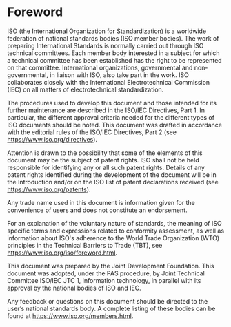 # Foreword

ISO (the International Organization for Standardization) is a worldwide
federation of national standards bodies (ISO member bodies). The work of
preparing International Standards is normally carried out through ISO technical
committees. Each member body interested in a subject for which a technical
committee has been established has the right to be represented on that
committee. International organizations, governmental and non-governmental, in
liaison with ISO, also take part in the work. ISO collaborates closely with the
International Electrotechnical Commission (IEC) on all matters of
electrotechnical standardization.

The procedures used to develop this document and those intended for its further
maintenance are described in the ISO/IEC Directives, Part 1. In particular, the
different approval criteria needed for the different types of ISO documents
should be noted. This document was drafted in accordance with the editorial
rules of the ISO/IEC Directives, Part 2 (see <https://www.iso.org/directives>).

Attention is drawn to the possibility that some of the elements of this
document may be the subject of patent rights. ISO shall not be held responsible
for identifying any or all such patent rights. Details of any patent rights
identified during the development of the document will be in the Introduction
and/or on the ISO list of patent declarations received (see
<https://www.iso.org/patents>).

Any trade name used in this document is information given for the convenience
of users and does not constitute an endorsement.

For an explanation of the voluntary nature of standards, the meaning of ISO
specific terms and expressions related to conformity assessment, as well as
information about ISO's adherence to the World Trade Organization (WTO)
principles in the Technical Barriers to Trade (TBT), see
<https://www.iso.org/iso/foreword.html>.

This document was prepared by the Joint Development Foundation. This document
was adopted, under the PAS procedure, by Joint Technical Committee ISO/IEC JTC
1, Information technology, in parallel with its approval by the national bodies
of ISO and IEC.

Any feedback or questions on this document should be directed to the user’s
national standards body. A complete listing of these bodies can be found at
<https://www.iso.org/members.html>.
